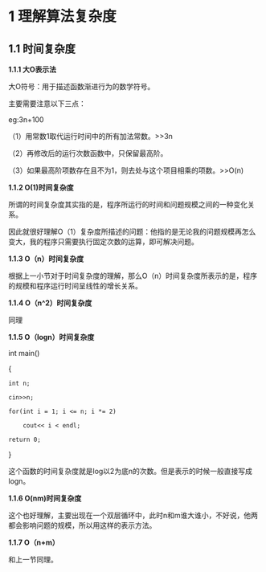 # 1 理解算法复杂度

## 1.1 时间复杂度
**1.1.1 大O表示法**

大O符号：用于描述函数渐进行为的数学符号。

主要需要注意以下三点：

  eg:3n+100

  （1）用常数1取代运行时间中的所有加法常数。>>3n
  
  （2）再修改后的运行次数函数中，只保留最高阶。
  
  （3）如果最高阶项数存在且不为1，则去处与这个项目相乘的项数。>>O(n)

**1.1.2 O(1)时间复杂度**

所谓的时间复杂度其实指的是，程序所运行的时间和问题规模之间的一种变化关系。

因此就很好理解O（1）复杂度所描述的问题：他指的是无论我的问题规模再怎么变大，我的程序只需要执行固定次数的运算，即可解决问题。

**1.1.3 O（n）时间复杂度**

根据上一小节对于时间复杂度的理解，那么O（n）时间复杂度所表示的是，程序的规模和程序运行时间呈线性的增长关系。

**1.1.4 O（n^2）时间复杂度**

同理 

**1.1.5 O（logn）时间复杂度**

int main()

{

    int n;
    
    cin>>n;
    
    for(int i = 1; i <= n; i *= 2)
    
        cout<< i < endl;
        
    return 0;
    
}

这个函数的时间复杂度就是log以2为底n的次数。但是表示的时候一般直接写成logn。

**1.1.6 O(nm)时间复杂度**

这个也好理解，主要出现在一个双层循环中，此时n和m谁大谁小，不好说，他两都会影响问题的规模，所以用这样的表示方法。

**1.1.7 O（n+m）**

和上一节同理。








